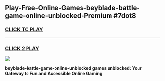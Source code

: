
## Play-Free-Online-Games-beyblade-battle-game-online-unblocked-Premium #7dot8
<h3>
<a href="https://premium.freeplayer.one?title=beyblade-battle-game-online-unblocked&ref=8M">CLICK TO PLAY</a></h3>
<hr>

<h3>
<a href="https://premium.freeplayer.one?title=beyblade-battle-game-online-unblocked&ref=8M">CLICK 2 PLAY</a>
  
</h3>

<a href="https://premium.freeplayer.one?title=beyblade-battle-game-online-unblocked&ref=8M"><img src="https://clearcache.store/games.png"></a>


**beyblade-battle-game-online-unblocked games unblocked: Your Gateway to Fun and Accessible Online Gaming**
